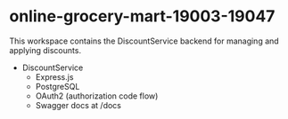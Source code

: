 # online-grocery-mart-19003-19047

This workspace contains the DiscountService backend for managing and applying discounts.

- DiscountService
  - Express.js
  - PostgreSQL
  - OAuth2 (authorization code flow)
  - Swagger docs at /docs